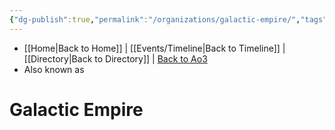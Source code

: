 ```yaml
---
{"dg-publish":true,"permalink":"/organizations/galactic-empire/","tags":["unfinished","faction"],"noteIcon":"saber1"}
---
```


- [[Home\|Back to Home]] | [[Events/Timeline\|Back to Timeline]] | [[Directory\|Back to Directory]] | [Back to Ao3](https://archiveofourown.org/works/19334440/chapters/45992584)
- Also known as

# Galactic Empire


